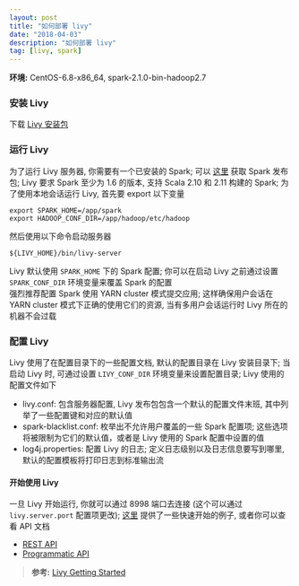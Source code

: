 ```yaml
---
layout: post
title: "如何部署 livy"
date: "2018-04-03"
description: "如何部署 livy"
tag: [livy, spark]
---
```

**环境:** CentOS-6.8-x86_64, spark-2.1.0-bin-hadoop2.7

### 安装 Livy
下载 [Livy 安装包](http://livy.apache.org/download)

### 运行 Livy
为了运行 Livy 服务器, 你需要有一个已安装的 Spark; 可以 [这里](https://spark.apache.org/downloads.html) 获取 Spark 发布包; Livy 要求 Spark 至少为 1.6 的版本, 支持 Scala 2.10 和 2.11 构建的 Spark; 为了使用本地会话运行 Livy, 首先要 export 以下变量
```
export SPARK_HOME=/app/spark
export HADOOP_CONF_DIR=/app/hadoop/etc/hadoop
```
然后使用以下命令启动服务器
```
${LIVY_HOME}/bin/livy-server
```
Livy 默认使用 `SPARK_HOME` 下的 Spark 配置; 你可以在启动 Livy 之前通过设置 `SPARK_CONF_DIR` 环境变量来覆盖 Spark 的配置  
强烈推荐配置 Spark 使用 YARN cluster 模式提交应用; 这样确保用户会话在 YARN cluster 模式下正确的使用它们的资源, 当有多用户会话运行时 Livy 所在的机器不会过载

### 配置 Livy
Livy 使用了在配置目录下的一些配置文档, 默认的配置目录在 Livy 安装目录下; 当启动 Livy 时, 可通过设置 `LIVY_CONF_DIR` 环境变量来设置配置目录; Livy 使用的配置文件如下
- livy.conf: 包含服务器配置, Livy 发布包包含一个默认的配置文件末班, 其中列举了一些配置键和对应的默认值
- spark-blacklist.conf: 枚举出不允许用户覆盖的一些 Spark 配置项; 这些选项将被限制为它们的默认值，或者是 Livy 使用的 Spark 配置中设置的值
- log4j.properties: 配置 Livy 的日志; 定义日志级别以及日志信息要写到哪里, 默认的配置模板将打印日志到标准输出流

#### 开始使用 Livy
一旦 Livy 开始运行, 你就可以通过 8998 端口去连接 (这个可以通过 `livy.server.port` 配置项更改); [这里](http://livy.apache.org/examples) 提供了一些快速开始的例子, 或者你可以查看 API 文档
- [REST API](http://livy.apache.org/docs/latest/rest-api.html)
- [Programmatic API](http://livy.apache.org/docs/latest/programmatic-api.html)

>**参考:**
[Livy Getting Started](http://livy.apache.org/get-started/)
